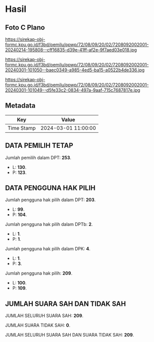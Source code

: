 # Hasil

## Foto C Plano

https://sirekap-obj-formc.kpu.go.id/f3bd/pemilu/ppwp/72/08/09/20/02/7208092002001-20240214-195808--cff16835-d39e-41ff-af2e-9f7aed03e018.jpg

https://sirekap-obj-formc.kpu.go.id/f3bd/pemilu/ppwp/72/08/09/20/02/7208092002001-20240301-101050--baec0349-a985-4ed5-ba15-a0522b4de336.jpg

https://sirekap-obj-formc.kpu.go.id/f3bd/pemilu/ppwp/72/08/09/20/02/7208092002001-20240301-101049--d5fe33c2-0834-497a-9aaf-715c7687817e.jpg


## Metadata

| Key        | Value               |
| ---------- | ------------------- |
| Time Stamp | 2024-03-01 11:00:00 |


## DATA PEMILIH TETAP

Jumlah pemilih dalam DPT: **253**.
 * L: **130**.
 * P: **123**.

## DATA PENGGUNA HAK PILIH

Jumlah pengguna hak pilih dalam DPT: **203**.
 * L: **99**.
 * P: **104**.

Jumlah pengguna hak pilih dalam DPTb: **2**.
 * L: **1**.
 * P: **1**.

Jumlah pengguna hak pilih dalam DPK: **4**.
 * L: **1**.
 * P: **3**.

Jumlah pengguna hak pilih: **209**.
 * L: **100**.
 * P: **109**.

## JUMLAH SUARA SAH DAN TIDAK SAH

JUMLAH SELURUH SUARA SAH: **209**.

JUMLAH SUARA TIDAK SAH: **0**.

JUMLAH SELURUH SUARA SAH DAN SUARA TIDAK SAH: **209**.


